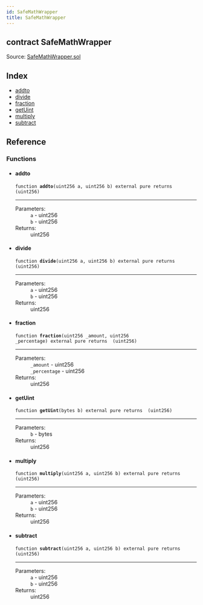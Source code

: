 ```yaml
---
id: SafeMathWrapper
title: SafeMathWrapper
---
```


<div class="contract-doc"><div class="contract"><h2 class="contract-header"><span class="contract-kind">contract</span> SafeMathWrapper</h2><div class="source">Source: <a href="git+https://github.com/MyBitFoundation/MyBit-Options.tech/blob/v1.0.0/contracts/SafeMathWrapper.sol" target="_blank">SafeMathWrapper.sol</a></div></div><div class="index"><h2>Index</h2><ul><li><a href="SafeMathWrapper.html#addto">addto</a></li><li><a href="SafeMathWrapper.html#divide">divide</a></li><li><a href="SafeMathWrapper.html#fraction">fraction</a></li><li><a href="SafeMathWrapper.html#getUint">getUint</a></li><li><a href="SafeMathWrapper.html#multiply">multiply</a></li><li><a href="SafeMathWrapper.html#subtract">subtract</a></li></ul></div><div class="reference"><h2>Reference</h2><div class="functions"><h3>Functions</h3><ul><li><div class="item function"><span id="addto" class="anchor-marker"></span><h4 class="name">addto</h4><div class="body"><code class="signature">function <strong>addto</strong><span>(uint256 a, uint256 b) </span><span>external </span><span>pure </span><span>returns  (uint256) </span></code><hr/><dl><dt><span class="label-parameters">Parameters:</span></dt><dd><div><code>a</code> - uint256</div><div><code>b</code> - uint256</div></dd><dt><span class="label-return">Returns:</span></dt><dd>uint256</dd></dl></div></div></li><li><div class="item function"><span id="divide" class="anchor-marker"></span><h4 class="name">divide</h4><div class="body"><code class="signature">function <strong>divide</strong><span>(uint256 a, uint256 b) </span><span>external </span><span>pure </span><span>returns  (uint256) </span></code><hr/><dl><dt><span class="label-parameters">Parameters:</span></dt><dd><div><code>a</code> - uint256</div><div><code>b</code> - uint256</div></dd><dt><span class="label-return">Returns:</span></dt><dd>uint256</dd></dl></div></div></li><li><div class="item function"><span id="fraction" class="anchor-marker"></span><h4 class="name">fraction</h4><div class="body"><code class="signature">function <strong>fraction</strong><span>(uint256 _amount, uint256 _percentage) </span><span>external </span><span>pure </span><span>returns  (uint256) </span></code><hr/><dl><dt><span class="label-parameters">Parameters:</span></dt><dd><div><code>_amount</code> - uint256</div><div><code>_percentage</code> - uint256</div></dd><dt><span class="label-return">Returns:</span></dt><dd>uint256</dd></dl></div></div></li><li><div class="item function"><span id="getUint" class="anchor-marker"></span><h4 class="name">getUint</h4><div class="body"><code class="signature">function <strong>getUint</strong><span>(bytes b) </span><span>external </span><span>pure </span><span>returns  (uint256) </span></code><hr/><dl><dt><span class="label-parameters">Parameters:</span></dt><dd><div><code>b</code> - bytes</div></dd><dt><span class="label-return">Returns:</span></dt><dd>uint256</dd></dl></div></div></li><li><div class="item function"><span id="multiply" class="anchor-marker"></span><h4 class="name">multiply</h4><div class="body"><code class="signature">function <strong>multiply</strong><span>(uint256 a, uint256 b) </span><span>external </span><span>pure </span><span>returns  (uint256) </span></code><hr/><dl><dt><span class="label-parameters">Parameters:</span></dt><dd><div><code>a</code> - uint256</div><div><code>b</code> - uint256</div></dd><dt><span class="label-return">Returns:</span></dt><dd>uint256</dd></dl></div></div></li><li><div class="item function"><span id="subtract" class="anchor-marker"></span><h4 class="name">subtract</h4><div class="body"><code class="signature">function <strong>subtract</strong><span>(uint256 a, uint256 b) </span><span>external </span><span>pure </span><span>returns  (uint256) </span></code><hr/><dl><dt><span class="label-parameters">Parameters:</span></dt><dd><div><code>a</code> - uint256</div><div><code>b</code> - uint256</div></dd><dt><span class="label-return">Returns:</span></dt><dd>uint256</dd></dl></div></div></li></ul></div></div></div>
